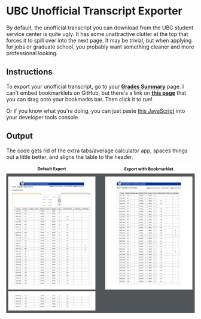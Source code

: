 # UBC Unofficial Transcript Exporter

By default, the unofficial transcript you can download from the UBC student service center is quite ugly. It has some unattractive clutter at the top that forces it to spill over into the next page. It may be trivial, but when applying for jobs or graduate school, you probably want something cleaner and more professional looking.

## Instructions

To export your unofficial transcript, go to your [**Grades Summary**](https://ssc.adm.ubc.ca/sscportal/servlets/SRVSSCFramework?function=SessGradeRpt) page. I can't embed bookmarklets on GitHub, but there's a link on [**this page**](http://crclayton.com/#transcript) that you can drag onto your bookmarks bar. Then click it to run! 

Or if you know what you're doing, you can just paste [this JavaScript](https://github.com/crclayton/ubc-unofficial-transcript-exporter/blob/master/export-transcript.js) into your developer tools console.

## Output

The code gets rid of the extra tabs/average calculator app, spaces things out a little better, and aligns the table to the header. 

![](./Comparison.png "Logo Title Text 1")

